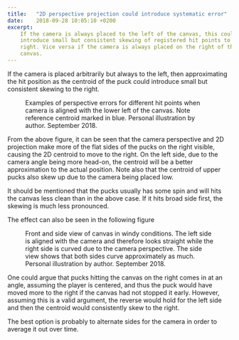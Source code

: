 ```yaml
---
title:   "2D perspective projection could introduce systematic error"
date:    2018-09-28 10:05:10 +0200
excerpt:
    If the camera is always placed to the left of the canvas, this could
    introduce small but consistent skewing of registered hit points to the
    right. Vice versa if the camera is always placed on the right of the
    canvas.
---
```

If the camera is placed arbitrarily but always to the left, then approximating
the hit position as the centroid of the puck could introduce small but
consistent skewing to the right.

<figure>
  <img src="{{ site.url }}{{ site.baseurl }}/assets/images/perspective-centroid-difference.png" alt="">
  <figcaption>
    Examples of perspective errors for different hit points when camera is
    aligned with the lower left of the canvas. Note reference centroid marked
    in blue. Personal illustration by author. September 2018.
  </figcaption>
</figure>

From the above figure, it can be seen that the camera perspective and 2D
projection make more of the flat sides of the pucks on the right visible,
causing the 2D centroid to move to the right. On the left side, due to the
camera angle being more head-on, the centroid will be a better approximation
to the actual position. Note also that the centroid of upper pucks also skew
up due to the camera being placed low.

It should be mentioned that the pucks usually has some spin and will hits the
canvas less clean than in the above case. If it hits broad side first, the
skewing is much less pronounced.

The effect can also be seen in the following figure

<figure>
  <img src="{{ site.url }}{{ site.baseurl }}/assets/images/wind-perspective-goal.jpg" alt="">
  <figcaption>
    Front and side view of canvas in windy conditions. The left side is
    aligned with the camera and therefore looks straight while the right side
    is curved due to the camera perspective. The side view shows that both
    sides curve approximately as much. Personal illustration by author.
    September 2018.
  </figcaption>
</figure>

One could argue that pucks hitting the canvas on the right comes in at an
angle, assuming the player is centered, and thus the puck would have moved
more to the right if the canvas had not stopped it early. However, assuming
this is a valid argument, the reverse would hold for the left side and then
the centroid would consistently skew to the right.

The best option is probably to alternate sides for the camera in order to
average it out over time.
